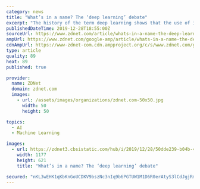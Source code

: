 ```yaml
---
category: news
title: "What’s in a name? The ‘deep learning’ debate"
excerpt: "The history of the term deep learning shows that the use of it has been opportunistic at times but has had little to do in the way of advancing the science of artificial intelligence. Hence ..."
publishedDateTime: 2019-12-28T18:55:00Z
sourceUrl: https://www.zdnet.com/article/whats-in-a-name-the-deep-learning-debate/
ampUrl: https://www.zdnet.com/google-amp/article/whats-in-a-name-the-deep-learning-debate/
cdnAmpUrl: https://www-zdnet-com.cdn.ampproject.org/c/s/www.zdnet.com/google-amp/article/whats-in-a-name-the-deep-learning-debate/
type: article
quality: 89
heat: 89
published: true

provider:
  name: ZDNet
  domain: zdnet.com
  images:
    - url: /assets/images/organizations/zdnet.com-50x50.jpg
      width: 50
      height: 50

topics:
  - AI
  - Machine Learning

images:
  - url: https://zdnet3.cbsistatic.com/hub/i/2019/12/28/50dde239-b04b-4b84-91b3-b811dff91a53/bengio-and-marcus.png
    width: 1177
    height: 621
    title: "What’s in a name? The ‘deep learning’ debate"

secured: "nKL3wEHK1qKbKnGoUCDKV9bszNc3nIq9b6PGTUW1M1D6R0erAtyS3lCdJgjRmerN0aLhNjPA72lqfFmIV5TGaYxTXk/OlP7tvaaGk3557C6w4g2XThtezgwdoYiPSB5My9QTc5R5mTkq3sES3LW6M7r5RCZiy+EaLo8HCMCzwrlgbsk4UrQF6vcnDfikEdGmBC1enC4k8mlXixZNSXJtXIyHczgRrRe2l3G3fe2JQqosUGgEwT1Sl885T7aqqXPnxM8KDb0qCxJc5mMHLZaAdfJjKW+S0Y2L8hCLp0nOuDHzelZ/gv6Ln4+KtwyPQ8zo;0RBqUNFUAg388y7+PDUS7w=="
---
```


